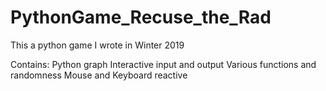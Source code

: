 # PythonGame_Recuse_the_Rad
This a python game I wrote in Winter 2019

Contains:
Python graph
Interactive input and output
Various functions and randomness
Mouse and Keyboard reactive
